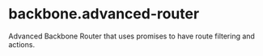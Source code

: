 # backbone.advanced-router
Advanced Backbone Router that uses promises to have route filtering and actions.

